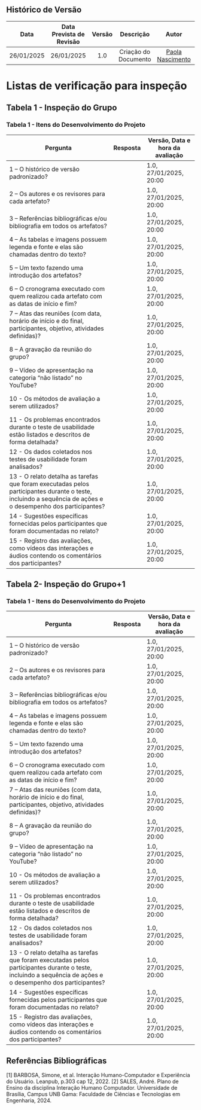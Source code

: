 ## Histórico de Versão
|    Data    | Data Prevista de Revisão | Versão |      Descrição       |                    Autor                    |                     Revisor                      |
| :--------: | :----------------------: | :----: | :------------------: | :-----------------------------------------: | :----------------------------------------------: |
| 26/01/2025 |        26/01/2025        |  1.0   | Criação do Documento | [Paola Nascimento](https://github.com/paolaalim) | [Karolina Vieira](https://github.com/Karolina91) |

# Listas de verificação para inspeção  

## Tabela 1 - Inspeção do Grupo 

### Tabela 1 - Itens do Desenvolvimento do Projeto

| Pergunta                  | Resposta     | Versão, Data e hora da avaliação      |
|---------------------------|--------------|---------------------------------------|
| 1 – O histórico de versão padronizado? | | 1.0, 27/01/2025, 20:00|
| 2 – Os autores e os revisores para cada artefato? | | 1.0, 27/01/2025, 20:00|
| 3 – Referências bibliográficas e/ou bibliografia em todos os artefatos? | | 1.0, 27/01/2025, 20:00|
| 4 – As tabelas e imagens possuem legenda e fonte e elas são chamadas dentro do texto? | | 1.0, 27/01/2025, 20:00|
| 5 – Um texto fazendo uma introdução dos artefatos? | | 1.0, 27/01/2025, 20:00|
| 6 – O cronograma executado com quem realizou cada artefato com as datas de início e fim? | | 1.0, 27/01/2025, 20:00|
| 7 – Atas das reuniões (com data, horário de início e do final, participantes, objetivo, atividades definidas)? | |1.0, 27/01/2025, 20:00 |
| 8 – A gravação da reunião do grupo? | | 1.0, 27/01/2025, 20:00|
| 9 – Vídeo de apresentação na categoria “não listado” no YouTube? | | 1.0, 27/01/2025, 20:00|
| 10 - Os métodos de avaliação a serem utilizados? | | 1.0, 27/01/2025, 20:00|
| 11 - Os problemas encontrados durante o teste de usabilidade estão listados e descritos de forma detalhada? | |1.0, 27/01/2025, 20:00 |
| 12 - Os dados coletados nos testes de usabilidade foram analisados? | | 1.0, 27/01/2025, 20:00|
| 13 - O relato detalha as tarefas que foram executadas pelos participantes durante o teste, incluindo a sequência de ações e o desempenho dos participantes? | | 1.0, 27/01/2025, 20:00|
| 14 - Sugestões específicas fornecidas pelos participantes que foram documentadas no relato? | | 1.0, 27/01/2025, 20:00|
| 15 - Registro das avaliações, como vídeos das interações e áudios contendo os comentários dos participantes? | | 1.0, 27/01/2025, 20:00|


## Tabela 2- Inspeção do Grupo+1 

### Tabela 1 - Itens do Desenvolvimento do Projeto

| Pergunta                  | Resposta     | Versão, Data e hora da avaliação      |
|---------------------------|--------------|---------------------------------------|
| 1 – O histórico de versão padronizado? | | 1.0, 27/01/2025, 20:00|
| 2 – Os autores e os revisores para cada artefato? | | 1.0, 27/01/2025, 20:00|
| 3 – Referências bibliográficas e/ou bibliografia em todos os artefatos? | | 1.0, 27/01/2025, 20:00|
| 4 – As tabelas e imagens possuem legenda e fonte e elas são chamadas dentro do texto? | | 1.0, 27/01/2025, 20:00|
| 5 – Um texto fazendo uma introdução dos artefatos? | | 1.0, 27/01/2025, 20:00|
| 6 – O cronograma executado com quem realizou cada artefato com as datas de início e fim? | | 1.0, 27/01/2025, 20:00|
| 7 – Atas das reuniões (com data, horário de início e do final, participantes, objetivo, atividades definidas)? | |1.0, 27/01/2025, 20:00 |
| 8 – A gravação da reunião do grupo? | | 1.0, 27/01/2025, 20:00|
| 9 – Vídeo de apresentação na categoria “não listado” no YouTube? | | 1.0, 27/01/2025, 20:00|
| 10 - Os métodos de avaliação a serem utilizados? | | 1.0, 27/01/2025, 20:00|
| 11 - Os problemas encontrados durante o teste de usabilidade estão listados e descritos de forma detalhada? | |1.0, 27/01/2025, 20:00 |
| 12 - Os dados coletados nos testes de usabilidade foram analisados? | | 1.0, 27/01/2025, 20:00|
| 13 - O relato detalha as tarefas que foram executadas pelos participantes durante o teste, incluindo a sequência de ações e o desempenho dos participantes? | | 1.0, 27/01/2025, 20:00|
| 14 - Sugestões específicas fornecidas pelos participantes que foram documentadas no relato? | | 1.0, 27/01/2025, 20:00|
| 15 - Registro das avaliações, como vídeos das interações e áudios contendo os comentários dos participantes? | | 1.0, 27/01/2025, 20:00|



## Referências Bibliográficas

[1] BARBOSA, Simone, et al. Interação Humano-Computador e Experiência do Usuário. Leanpub, p.303  cap 12, 2022.
[2] SALES, André. Plano de Ensino da disciplina Interação Humano Computador. Universidade de Brasília, Campus UNB Gama: Faculdade de Ciências e Tecnologias em Engenharia, 2024.
